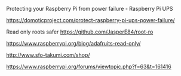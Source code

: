 Protecting your Raspberry Pi from power failure - Raspberry Pi UPS

https://domoticproject.com/protect-raspberry-pi-ups-power-failure/

Read only roots safer
https://github.com/JasperE84/root-ro

https://www.raspberrypi.org/blog/adafruits-read-only/

http://www.sfo-takumi.com/shop/

https://www.raspberrypi.org/forums/viewtopic.php?f=63&t=161416